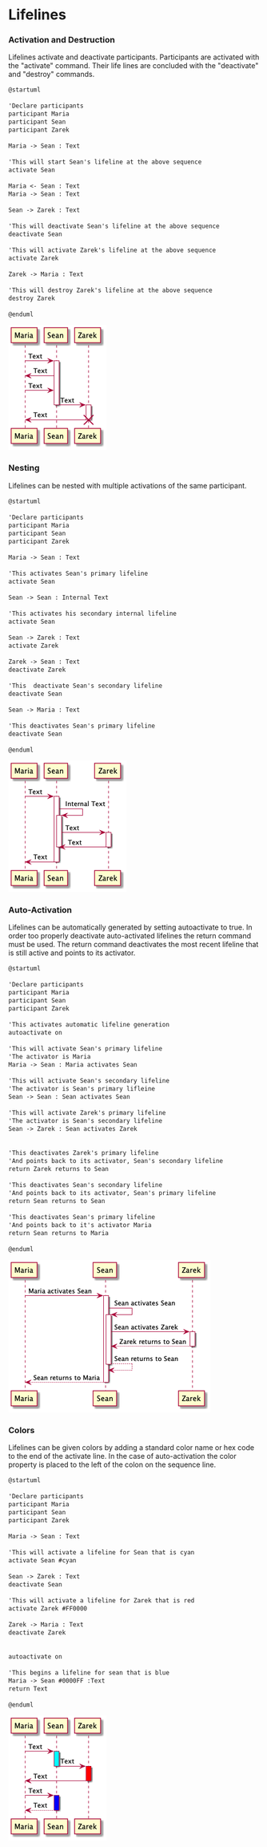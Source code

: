 # Lifelines

### Activation and Destruction

Lifelines activate and deactivate participants. Participants are activated with the "activate" command. Their life lines are concluded with the "deactivate" and "destroy" commands.

```
@startuml

'Declare participants
participant Maria
participant Sean
participant Zarek

Maria -> Sean : Text

'This will start Sean's lifeline at the above sequence
activate Sean

Maria <- Sean : Text
Maria -> Sean : Text

Sean -> Zarek : Text

'This will deactivate Sean's lifeline at the above sequence
deactivate Sean

'This will activate Zarek's lifeline at the above sequence
activate Zarek

Zarek -> Maria : Text

'This will destroy Zarek's lifeline at the above sequence
destroy Zarek

@enduml
```

![Activation and destruction of lifelines](../../../../.gitbook/assets/27LifelineActivationDestruction.png)

### Nesting

Lifelines can be nested with multiple activations of the same participant.

```
@startuml

'Declare participants
participant Maria
participant Sean
participant Zarek

Maria -> Sean : Text

'This activates Sean's primary lifeline
activate Sean

Sean -> Sean : Internal Text

'This activates his secondary internal lifeline
activate Sean

Sean -> Zarek : Text
activate Zarek

Zarek -> Sean : Text
deactivate Zarek

'This  deactivate Sean's secondary lifeline
deactivate Sean

Sean -> Maria : Text

'This deactivates Sean's primary lifeline
deactivate Sean

@enduml
```

![Nesting multiple lifelines for Sean](../../../../.gitbook/assets/28LifelineNesting.png)

### Auto-Activation

Lifelines can be automatically generated by setting autoactivate to true. In order too properly deactivate auto-activated lifelines the return command must be used. The return command deactivates the most recent lifeline that is still active and points to its activator.

```
@startuml

'Declare participants
participant Maria
participant Sean
participant Zarek

'This activates automatic lifeline generation
autoactivate on

'This will activate Sean's primary lifeline
'The activator is Maria
Maria -> Sean : Maria activates Sean

'This will activate Sean's secondary lifeline
'The activator is Sean's primary lifleine
Sean -> Sean : Sean activates Sean

'This will activate Zarek's primary lifeline
'The activator is Sean's secondary lifeline
Sean -> Zarek : Sean activates Zarek


'This deactivates Zarek's primary lifeline
'And points back to its activator, Sean's secondary lifeline 
return Zarek returns to Sean

'This deactivates Sean's secondary lifeline
'And points back to its activator, Sean's primary lifeline
return Sean returns to Sean

'This deactivates Sean's primary lifeline
'And points back to it's activator Maria
return Sean returns to Maria

@enduml
```

![Auto-activation and return commands](../../../../.gitbook/assets/29LifelineAutoactivation.png)

### Colors

Lifelines can be given colors by adding a standard color name or hex code to the end of the activate line. In the case of auto-activation the color property is placed to the left of the colon on the sequence line.

```
@startuml

'Declare participants
participant Maria
participant Sean
participant Zarek

Maria -> Sean : Text

'This will activate a lifeline for Sean that is cyan
activate Sean #cyan

Sean -> Zarek : Text
deactivate Sean

'This will activate a lifeline for Zarek that is red
activate Zarek #FF0000

Zarek -> Maria : Text
deactivate Zarek


autoactivate on

'This begins a lifeline for sean that is blue
Maria -> Sean #0000FF :Text
return Text

@enduml
```

![Lifelines with colors](../../../../.gitbook/assets/30LifelineColors.png)

